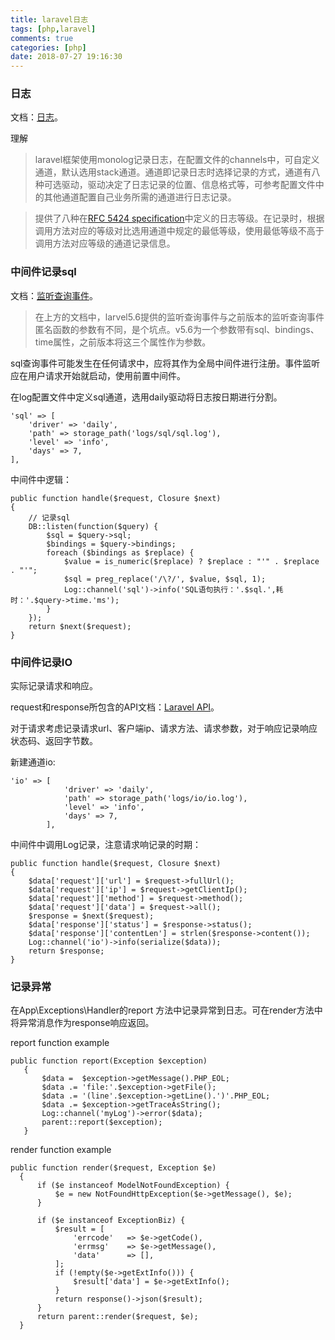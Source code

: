 ```yaml
---
title: laravel日志
tags: [php,laravel]
comments: true
categories: [php]
date: 2018-07-27 19:16:30
---
```

### 日志
文档：[日志](https://laravel-china.org/docs/laravel/5.6/logging/1374)。

理解
>laravel框架使用monolog记录日志，在配置文件的channels中，可自定义通道，默认选用stack通道。通道即记录日志时选择记录的方式，通道有八种可选驱动，驱动决定了日志记录的位置、信息格式等，可参考配置文件中的其他通道配置自己业务所需的通道进行日志记录。  

>提供了八种在[RFC 5424 specification](https://tools.ietf.org/html/rfc5424)中定义的日志等级。在记录时，根据调用方法对应的等级对比选用通道中规定的最低等级，使用最低等级不高于调用方法对应等级的通道记录信息。

### 中间件记录sql
文档：[监听查询事件](https://laravel-china.org/docs/laravel/5.6/database/1397#97d96c)。
>在上方的文档中，larvel5.6提供的监听查询事件与之前版本的监听查询事件匿名函数的参数有不同，是个坑点。v5.6为一个参数带有sql、bindings、time属性，之前版本将这三个属性作为参数。

sql查询事件可能发生在任何请求中，应将其作为全局中间件进行注册。事件监听应在用户请求开始就启动，使用前置中间件。

在log配置文件中定义sql通道，选用daily驱动将日志按日期进行分割。

```
'sql' => [
    'driver' => 'daily',
    'path' => storage_path('logs/sql/sql.log'),
    'level' => 'info',
    'days' => 7,
],
```
中间件中逻辑：

```
public function handle($request, Closure $next)
{
    // 记录sql
    DB::listen(function($query) {
        $sql = $query->sql;
        $bindings = $query->bindings;
        foreach ($bindings as $replace) {
            $value = is_numeric($replace) ? $replace : "'" . $replace . "'";
            $sql = preg_replace('/\?/', $value, $sql, 1);
            Log::channel('sql')->info('SQL语句执行：'.$sql.',耗时：'.$query->time.'ms');
        }
    });
    return $next($request);
}
```
### 中间件记录IO
实际记录请求和响应。

request和response所包含的API文档：[Laravel API](https://laravel.com/api/5.6/index.html)。

对于请求考虑记录请求url、客户端ip、请求方法、请求参数，对于响应记录响应状态码、返回字节数。

新建通道io:

```
'io' => [
            'driver' => 'daily',
            'path' => storage_path('logs/io/io.log'),
            'level' => 'info',
            'days' => 7,
        ],
```
中间件中调用Log记录，注意请求响记录的时期：

```
public function handle($request, Closure $next)
{
    $data['request']['url'] = $request->fullUrl();
    $data['request']['ip'] = $request->getClientIp();
    $data['request']['method'] = $request->method();
    $data['request']['data'] = $request->all();
    $response = $next($request);
    $data['response']['status'] = $response->status();
    $data['response']['contentLen'] = strlen($response->content());
    Log::channel('io')->info(serialize($data));
    return $response;
}
```
### 记录异常
在App\Exceptions\Handler的report 方法中记录异常到日志。可在render方法中将异常消息作为response响应返回。

report function example

```
public function report(Exception $exception)
   {
       $data =  $exception->getMessage().PHP_EOL;
       $data .= 'file:'.$exception->getFile();
       $data .= '(line'.$exception->getLine().')'.PHP_EOL;
       $data .= $exception->getTraceAsString();
       Log::channel('myLog')->error($data);
       parent::report($exception);
   }
```
render function example

```
public function render($request, Exception $e)
  {
      if ($e instanceof ModelNotFoundException) {
          $e = new NotFoundHttpException($e->getMessage(), $e);
      }

      if ($e instanceof ExceptionBiz) {
          $result = [
              'errcode'   => $e->getCode(),
              'errmsg'    => $e->getMessage(),
              'data'      => [],
          ];
          if (!empty($e->getExtInfo())) {
              $result['data'] = $e->getExtInfo();
          }
          return response()->json($result);
      }
      return parent::render($request, $e);
  }
```